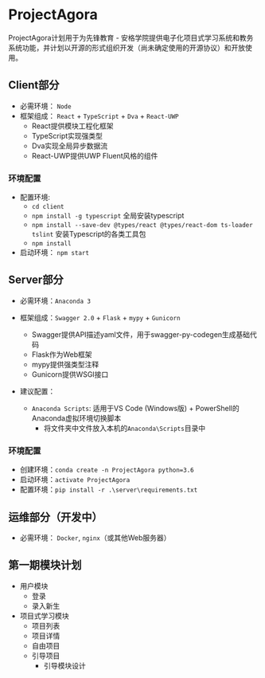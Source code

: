 # ProjectAgora

ProjectAgora计划用于为先锋教育 - 安格学院提供电子化项目式学习系统和教务系统功能，并计划以开源的形式组织开发（尚未确定使用的开源协议）和开放使用。


## Client部分

- 必需环境： `Node`
- 框架组成： `React` + `TypeScript` + `Dva` + `React-UWP`
    - React提供模块工程化框架
    - TypeScript实现强类型
    - Dva实现全局异步数据流
    - React-UWP提供UWP Fluent风格的组件

### 环境配置
- 配置环境: 
    - `cd client` 
    - `npm install -g typescript` 全局安装typescript
    - `npm install --save-dev @types/react @types/react-dom ts-loader tslint` 安装Typescript的各类工具包
    - `npm install`
- 启动环境： `npm start`


## Server部分

- 必需环境：`Anaconda 3`
- 框架组成：`Swagger 2.0` + `Flask` + `mypy` + `Gunicorn`
    - Swagger提供API描述yaml文件，用于swagger-py-codegen生成基础代码
    - Flask作为Web框架
    - mypy提供强类型注释
    - Gunicorn提供WSGI接口

- 建议配置：
    - `Anaconda Scripts`: 适用于VS Code (Windows版) + PowerShell的Anaconda虚拟环境切换脚本
        - 将文件夹中文件放入本机的`Anaconda\Scripts`目录中

### 环境配置

- 创建环境：`conda create -n ProjectAgora python=3.6`
- 启动环境：`activate ProjectAgora`
- 配置环境：`pip install -r .\server\requirements.txt`

## 运维部分（开发中）

- 必需环境： `Docker`, `nginx`（或其他Web服务器）


## 第一期模块计划
- 用户模块
    - 登录
    - 录入新生
- 项目式学习模块
    - 项目列表
    - 项目详情
    - 自由项目
    - 引导项目
        - 引导模块设计
